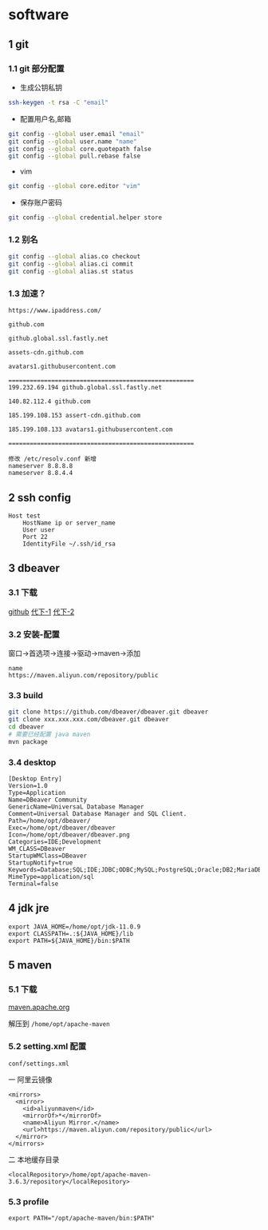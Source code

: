 # software

## 1 git

### 1.1 git 部分配置

- 生成公钥私钥

```bash
ssh-keygen -t rsa -C "email"
```

- 配置用户名,邮箱

```bash
git config --global user.email "email"
git config --global user.name "name"
git config --global core.quotepath false
git config --global pull.rebase false
```

- vim

```bash
git config --global core.editor "vim"
```

- 保存账户密码

```bash
git config --global credential.helper store
```

### 1.2 别名

```bash
git config --global alias.co checkout
git config --global alias.ci commit
git config --global alias.st status
```

### 1.3 加速？

```text
https://www.ipaddress.com/

github.com

github.global.ssl.fastly.net

assets-cdn.github.com

avatars1.githubusercontent.com

====================================================
199.232.69.194 github.global.ssl.fastly.net

140.82.112.4 github.com

185.199.108.153 assert-cdn.github.com

185.199.108.133 avatars1.githubusercontent.com

====================================================

修改 /etc/resolv.conf 新增
nameserver 8.8.8.8
nameserver 8.8.4.4
```

## 2 ssh config

```text
Host test
    HostName ip or server_name
    User user
    Port 22
    IdentityFile ~/.ssh/id_rsa
```

## 3 dbeaver

### 3.1 下载

[github](https://github.com/dbeaver/dbeaver/releases)
[代下-1](https://www.offcloud.com/)
[代下-2](https://shrill-pond-3e81.hunsh.workers.dev/)

### 3.2 安装-配置

窗口->首选项->连接->驱动->maven->添加

```text
name
https://maven.aliyun.com/repository/public
```

### 3.3 build

```bash
git clone https://github.com/dbeaver/dbeaver.git dbeaver
git clone xxx.xxx.xxx.com/dbeaver.git dbeaver
cd dbeaver
# 需要已经配置 java maven
mvn package
```

### 3.4 desktop

```text
[Desktop Entry]
Version=1.0
Type=Application
Name=DBeaver Community
GenericName=UniversaL Database Manager
Comment=Universal Database Manager and SQL Client.
Path=/home/opt/dbeaver/
Exec=/home/opt/dbeaver/dbeaver
Icon=/home/opt/dbeaver/dbeaver.png
Categories=IDE;Development
WM_CLASS=DBeaver
StartupWMClass=DBeaver
StartupNotify=true
Keywords=Database;SQL;IDE;JDBC;ODBC;MySQL;PostgreSQL;Oracle;DB2;MariaDB
MimeType=application/sql
Terminal=false
```

## 4 jdk jre

```text
export JAVA_HOME=/home/opt/jdk-11.0.9
export CLASSPATH=.:${JAVA_HOME}/lib
export PATH=${JAVA_HOME}/bin:$PATH
```

## 5 maven

### 5.1 下载

[maven.apache.org](http://maven.apache.org/download.cgi)

解压到 `/home/opt/apache-maven`

### 5.2 setting.xml 配置

`conf/settings.xml`

一 阿里云镜像

```text
<mirrors>
  <mirror>
    <id>aliyunmaven</id>
    <mirrorOf>*</mirrorOf>
    <name>Aliyun Mirror.</name>
    <url>https://maven.aliyun.com/repository/public</url>
  </mirror>
</mirrors>
```

二 本地缓存目录

```text
<localRepository>/home/opt/apache-maven-3.6.3/repository</localRepository>
```

### 5.3 profile

```text
export PATH="/opt/apache-maven/bin:$PATH"
```
